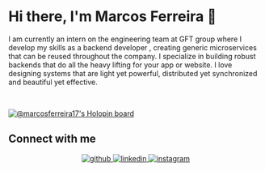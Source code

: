 # Hi there, I'm Marcos Ferreira 👋
I am currently an intern on the engineering team at GFT group where I develop my skills as a backend developer , creating generic microservices that can be reused throughout the company. I specialize in building robust backends that do all the heavy lifting for your app or website. I love designing systems that are light yet powerful, distributed yet synchronized and beautiful yet effective.

<br/>  

[![@marcosferreira17's Holopin board](https://holopin.me/marcosferreira17)](https://holopin.io/@marcosferreira17)
<br/>  
## Connect with me  
<div align="center">
<a href="https://github.com/MarcosFerreira17" target="_blank">
<img src=https://img.shields.io/badge/github-%2324292e.svg?&style=for-the-badge&logo=github&logoColor=white alt=github style="margin-bottom: 5px;" />
</a>
<a href="https://linkedin.com/in/marcoswferreira" target="_blank">
<img src=https://img.shields.io/badge/linkedin-%231E77B5.svg?&style=for-the-badge&logo=linkedin&logoColor=white alt=linkedin style="margin-bottom: 5px;" />
</a>
<a href="https://instagram.com/Marcos_Ferreira.17" target="_blank">
<img src=https://img.shields.io/badge/instagram-%23000000.svg?&style=for-the-badge&logo=instagram&logoColor=white alt=instagram style="margin-bottom: 5px;" />
</a>  
</div>  
<br/>  
